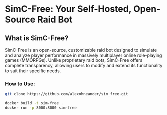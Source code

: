 # SimC-Free: Your Self-Hosted, Open-Source Raid Bot

## What is SimC-Free?
SimC-Free is an open-source, customizable raid bot designed to simulate and analyze player performance in massively multiplayer online role-playing games (MMORPGs). Unlike proprietary raid bots, SimC-Free offers complete transparency, allowing users to modify and extend its functionality to suit their specific needs.

### How to Use:

```bash
git clone https://github.com/alexohneander/sim_free.git

docker build -t sim-free .
docker run -p 8000:8000 sim-free
```
